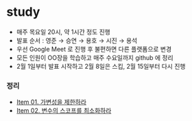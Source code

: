 # study

* 매주 목요일 20시, 약 1시간 정도 진행
* 발표 순서 : 영준 → 승연 → 용호 → 시진 → 용석
* 우선 Google Meet 로 진행 후 불편하면 다른 플랫폼으로 변경
* 모든 인원이 OO장을 학습하고 매주 수요일까지 github 에 정리
* 2월 1일부터 발표 시작하고 2월 8일은 스킵, 2월 15일부터 다시 진행

### 정리
* [Item 01. 가변성을 제한하라](https://github.com/study-playground/effective-kotlin-study/issues/1)
* [Item 02. 변수의 스코프를 최소화하라](https://github.com/study-playground/effective-kotlin-study/issues/2)
